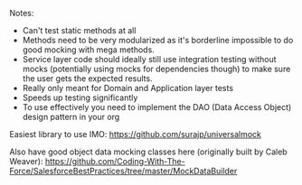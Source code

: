 Notes:

- Can't test static methods at all
- Methods need to be very modularized as it's borderline impossible to do good mocking with mega methods.
- Service layer code should ideally still use integration testing without mocks (potentially using mocks for dependencies though) to make sure the user 
  gets the expected results.
- Really only meant for Domain and Application layer tests
- Speeds up testing significantly
- To use effectively you need to implement the DAO (Data Access Object) design pattern in your org

Easiest library to use IMO: https://github.com/surajp/universalmock

Also have good object data mocking classes here (originally built by Caleb Weaver): https://github.com/Coding-With-The-Force/SalesforceBestPractices/tree/master/MockDataBuilder
